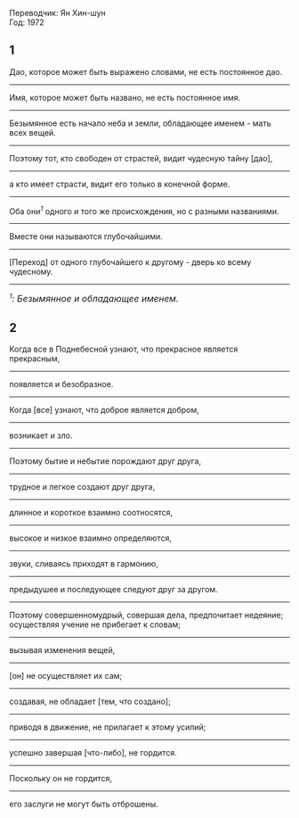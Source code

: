 Переводчик: Ян Хин-шун  
Год: 1972  

## 1
Дао, которое может быть выражено словами, не есть постоянное дао.
___
Имя, которое может быть названо, не есть постоянное имя.
___
Безымянное есть начало неба и земли, обладающее именем - мать всех вещей.
___
Поэтому тот, кто свободен от страстей, видит чудесную тайну \[дао\],
___
а кто имеет страсти, видит его только в конечной форме.
___
Оба они<sup>*1*</sup> одного и того же происхождения, но с разными названиями.
___
Вместе они называются глубочайшими.
___
\[Переход\] от одного глубочайшего к другому - дверь ко всему чудесному.
___
*<sup>1</sup><font size="3">: Безымянное и обладающее именем.</font>*
## 2
Когда все в Поднебесной узнают, что прекрасное является прекрасным,
___
появляется и безобразное.
___
Когда \[все\] узнают, что доброе является добром,
___
возникает и зло.
___
Поэтому бытие и небытие порождают друг друга,
___
трудное и легкое создают друг друга,
___
длинное и короткое взаимно соотносятся,
___
высокое и низкое взаимно определяются,
___
звуки, сливаясь приходят в гармонию,
___
предыдушее и последующее следуют друг за другом.
___
Поэтому совершенномудрый, совершая дела, предпочитает недеяние; осуществляя учение не прибегает к словам;
___
вызывая изменения вещей,
___
\[он\] не осуществляет их сам;
___
создавая, не обладает \[тем, что создано\];
___
приводя в движение, не прилагает к этому усилий;
___
успешно завершая \[что-либо\], не гордится.
___
Поскольку он не гордится,
___
его заслуги не могут быть отброшены.
